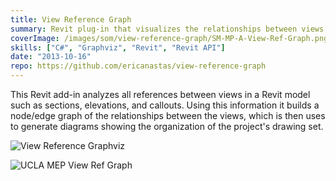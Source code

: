 ```yaml
---
title: View Reference Graph
summary: Revit plug-in that visualizes the relationships between views and drawing series in a Revit model
coverImage: /images/som/view-reference-graph/SM-MP-A-View-Ref-Graph.png
skills: ["C#", "Graphviz", "Revit", "Revit API"]
date: "2013-10-16"
repo: https://github.com/ericanastas/view-reference-graph
---
```


This Revit add-in analyzes all references between views in a Revit model such as sections, elevations, and callouts. Using this information it builds a node/edge graph of the relationships between the views, which is then uses to generate diagrams showing the organization of the project's drawing set.

![View Reference Graphviz](/images/som/view-reference-graph/View-Reference-Graphviz.png)

![UCLA MEP View Ref Graph](/images/som/view-reference-graph/UCLA-MEP-View-Ref-Graph.png)
